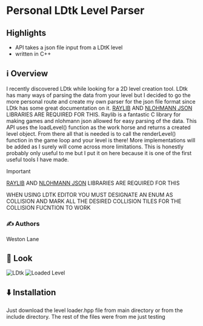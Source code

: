 # Personal LDtk Level Parser

## Highlights
- API takes a json file input from a LDtK level
- written in C++
## ℹ️ Overview

I recently discovered LDtk while looking for a 2D level creation tool. LDtk has many ways of parsing the data from your level but I decided to go the more personal route
and create my own parser for the json file format since LDtk has some great documentation on it. [RAYLIB](https://github.com/raysan5/raylib/tree/master) AND 
[NLOHMANN JSON](https://github.com/nlohmann/json) LIBRARIES ARE REQUIRED FOR THIS. Raylib is a fantastic C library for making games and nlohmann json allowed for easy parsing of the data.
This API uses the loadLevel() function as the work horse and returns a created level object. From there all that is needed is to call the renderLevel() function in the game 
loop and your level is there! More implementations will be added as I surely will come across more limitations. This is honestly probably only useful to me but I put it on here because it is one of the first
useful tools I have made.

> [!IMPORTANT]
>  [RAYLIB](https://github.com/raysan5/raylib/tree/master) AND 
[NLOHMANN JSON](https://github.com/nlohmann/json) LIBRARIES ARE REQUIRED FOR THIS
>>
> WHEN USING LDTK EDITOR YOU MUST DESIGNATE AN ENUM AS COLLISION AND MARK ALL THE DESIRED COLLISION TILES
FOR THE COLLISION FUCNTION TO WORK

### ✍️ Authors

Weston Lane


## 🚀 Look
![LDtk](https://github.com/Weston-Lane/level-loader-json-parser/blob/main/github%20Images/LDtk%20capture.PNG)
![Loaded Level](https://github.com/Weston-Lane/level-loader-json-parser/blob/main/github%20Images/level%20capture.PNG)


## ⬇️ Installation

Just download the level loader.hpp file from main directory or from the include directory. The rest of the files were from me just testing


